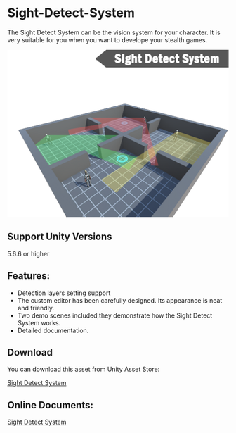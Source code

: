 # Sight-Detect-System
The Sight Detect System can be the vision system for your character.
It is very suitable for you when you want to develope your stealth games.

![image](https://github.com/swordmaster003/Sight-Detect-System/blob/master/Screenshots/Cover.png)

## Support Unity Versions

5.6.6 or higher

## Features:

- Detection layers setting support
- The custom editor has been carefully designed. Its appearance is neat and friendly.
- Two demo scenes included,they demonstrate how the Sight Detect System works.
- Detailed documentation.

## Download

You can download this asset from Unity Asset Store:

[Sight Detect System](https://assetstore.unity.com/packages/tools/physics/sight-detect-system-152059?aid=1101l3qJu)

## Online Documents:

[Sight Detect System]([https://www.swordmaster.info/documents/unity-assets-documents/sight-detect-system-manual/](https://www.swordmaster.info/documents/unity-assets-documents/sight-detect-system-manual/)
)


